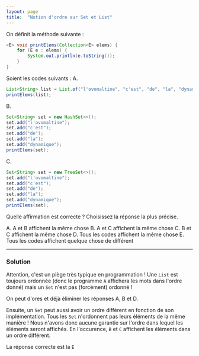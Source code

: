 ```yaml
---
layout: page
title:  "Notion d'ordre sur Set et List"
---
```



On définit la méthode suivante :

```java
<E> void printElems(Collection<E> elems) {
    for (E e : elems) {
        System.out.println(e.toString());
    }
}
```

Soient les codes suivants :
A.

```java
List<String> list = List.of("l'ovomaltine", "c'est", "de", "la", "dynamique");
printElems(list);
```

B.

```java
Set<String> set = new HashSet<>();
set.add("l'ovomaltine");
set.add("c'est");
set.add("de");
set.add("la");
set.add("dynamique");
printElems(set);
```

C.

```java
Set<String> set = new TreeSet<>();
set.add("l'ovomaltine");
set.add("c'est");
set.add("de");
set.add("la");
set.add("dynamique");
printElems(set);
```

Quelle affirmation est correcte ? Choisissez la réponse la plus précise.

A. A et B affichent la même chose
B. A et C affichent la même chose
C. B et C affichent la même chose
D. Tous les codes affichent la même chose
E. Tous les codes affichent quelque chose de différent

***

### Solution

Attention, c'est un piège très typique en programmation ! Une `List` est toujours ordonnée (donc le programme `A` affichera les mots dans l'ordre donné) mais un `Set` n'est pas (forcément) ordonné !

On peut d'ores et déjà éliminer les réponses A, B et D.

Ensuite, un `Set` peut aussi avoir un ordre différent en fonction de son implémentation. Tous les `Set` n'ordonnent pas leurs éléments de la même manière ! Nous n'avons donc aucune garantie sur l'ordre dans lequel les éléments seront affichés. En l'occurence, `B` et `C` affichent les éléments dans un ordre différent.

La réponse correcte est la `E`

